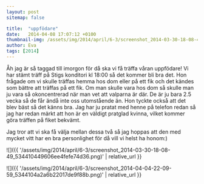 ```yaml
---
layout: post
sitemap: false

title:  "uppfödare"
date:   2014-04-08 17:07:12 +0100
thumbnail-img: /assets/img/2014/april/6-3/screenshot_2014-03-30-18-08-49_534410449606ee4fefe74d36.png
author: Eva
tags: [2014]
---
```


Åh jag är så taggad till imorgon för då ska vi få träffa våran uppfödare! Vi har stämt träff på Stigs konditori kl 18:00 så det kommer bli bra det. Hon frågade om vi skulle träffas hemma hos dom eller på ett fik och det kändes som bättre att träffas på ett fik. Om man skulle vara hos dom så skulle man ju vara så okoncentrerad när man vet att valparna är där. De är ju bara 2.5 vecka så de får ändå inte oss utomstående än. Hon tyckte också att det blev bäst så det känns bra. Jag har ju pratat med henne på telefon redan så jag har redan märkt att hon är en väldigt pratglad kvinna, vilket kommer göra träffen på fiket bekvämt. 

Jag tror att vi ska få välja mellan dessa två så jag hoppas att den med mycket vitt har en bra personlighet för då vill vi helst ha honom:)

![]({{ '/assets/img/2014/april/6-3/screenshot_2014-03-30-18-08-49_534410449606ee4fefe74d36.png)'  | relative_url }}

![]({{ '/assets/img/2014/april/6-3/screenshot_2014-04-04-22-09-59_5344104a2a6b22017de9f88b.png)'  | relative_url }}

